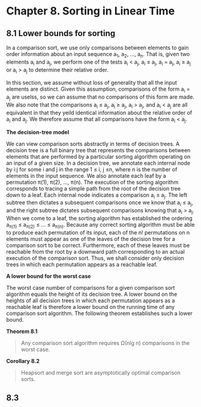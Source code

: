 # Chapter 8. Sorting in Linear Time

## 8.1 Lower bounds for sorting

In a comparison sort, we use only comparisons between elements to gain order information about an input sequence a<sub>1</sub>, a<sub>2</sub>, ..., a<sub>n</sub>. That is, given two elements a<sub>i</sub> and a<sub>j</sub>, we perform one of the tests a<sub>i</sub> < a<sub>j</sub>, a<sub>i</sub> &le; a<sub>j</sub>, a<sub>i</sub> = a<sub>j</sub>, a<sub>i</sub> &ge; a<sub>j</sub> or a<sub>i</sub> > a<sub>j</sub> to determine their relative order. 

In this section, we assume without loss of generality that all the input elements are distinct. Given this assumption, comparisons of the form a<sub>i</sub> = a<sub>j</sub> are uselss, so we can assume that no comparisons of this form are made. We also note that the comparisons a<sub>i</sub> &le; a<sub>j</sub>, a<sub>i</sub> &ge; a<sub>j</sub>, a<sub>i</sub> > a<sub>j</sub>, and a<sub>i</sub> < a<sub>j</sub> are all equivalent in that they yeild identical information about the relative order of a<sub>i</sub> and a<sub>j</sub>. We therefore assume that all comparisons have the form a<sub>i</sub> < a<sub>j</sub>.

**The decision-tree model**

We can view comparison sorts abstractly in terms of decision trees. A decision tree is a full binary tree that represents the comparisons between elements that are performed by a particular sorting algorithm operating on an input of a given size. In a decision tree, we annotate each internal node by i:j for some i and j in the range 1 &le; i, j &le;n, where n is the number of elements in the input sequence. We also annotate each leaf by a permutation &pi;(1), &pi;(2), ..., &pi;(n). The execution of the sorting algorithm corresponds to tracing a simple path from the root of the decision tree down to a leaf. Each internal node indicates a comparison a<sub>i</sub> &le; a<sub>j</sub>. The left subtree then dictates a subsequent comparisons once we know that a<sub>i</sub> &le; a<sub>j</sub>, and the right subtree dictates subsequent comparisons knowing that a<sub>i</sub> > a<sub>j</sub>. When we come to a leaf, the sorting algorithm has established the ordering a<sub>&pi;(1)</sub> &le; a<sub>&pi;(2)</sub> &le; ... &le; a<sub>&pi;(n)</sub>. Because any correct sorting algorithm must be able to produce each permutation of its input, each of the n! permutations on n elements must appear as one of the leaves of the decision tree for a comparison sort to be correct. Furthermore, each of these leaves must be reachable from the root by a downward path corresponding to an actual execution of the comparison sort. Thus, we shall consider only decision trees in which each permutation appears as a reachable leaf.

**A lower bound for the worst case**

The worst case number of comparisons for a given comparison sort algorithm equals the height of its decision tree. A lower bound on the heights of all decision trees in which each permutation appears as a reachable leaf is therefore a lower bound on the running time of any comparison sort algorithm. The following theorem establishes such a lower bound.

**Theorem 8.1** 

> Any comparison sort algorithm requires &Omega;(nlg n) comparisons in the worst case.

**Corollary 8.2**

> Heapsort and merge sort are asymptotically optimal comparison sorts.


## 8.3 